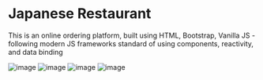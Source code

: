 # Japanese Restaurant

This is an online ordering platform, built using HTML, Bootstrap, Vanilla JS - following modern JS frameworks standard of using components, reactivity, and data binding


![image](https://user-images.githubusercontent.com/50958126/134956732-d4b6db5e-4f3f-4baa-a866-98c9fdd81b2c.png)
![image](https://user-images.githubusercontent.com/50958126/134956963-2658c3ba-cd2a-438f-8906-932ecba543c3.png)
![image](https://user-images.githubusercontent.com/50958126/134956976-fbcd1c0f-882b-4c59-9b10-b6c78d072e16.png)
![image](https://user-images.githubusercontent.com/50958126/134957521-7be1c74f-a709-4ff6-a440-bb5b82814b7a.png)

